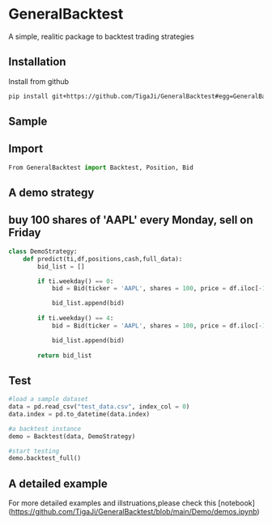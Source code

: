 # GeneralBacktest

A simple, realitic package to backtest trading strategies

## Installation

Install from github

```bash
pip install git+https://github.com/TigaJi/GeneralBacktest#egg=GeneralBacktest
```

## Sample

## Import
```python
From GeneralBacktest import Backtest, Position, Bid
```

## A demo strategy
## buy 100 shares of 'AAPL' every Monday, sell on Friday
```python
class DemoStrategy:
    def predict(ti,df,positions,cash,full_data):
        bid_list = []

        if ti.weekday() == 0:
            bid = Bid(ticker = 'AAPL', shares = 100, price = df.iloc[-1]['AAPL'],bid_type = 1)

            bid_list.append(bid)
        
        if ti.weekday() == 4:
            bid = Bid(ticker = 'AAPL', shares = 100, price = df.iloc[-1]['AAPL'],bid_type = 0)

            bid_list.append(bid)
        
        return bid_list
```

## Test
```python
#load a sample dataset
data = pd.read_csv("test_data.csv", index_col = 0)
data.index = pd.to_datetime(data.index)

#a backtest instance
demo = Backtest(data, DemoStrategy)

#start testing
demo.backtest_full()
```
    
## A detailed example
For more detailed examples and illstruations,please check this [notebook]
(https://github.com/TigaJi/GeneralBacktest/blob/main/Demo/demos.ipynb)
